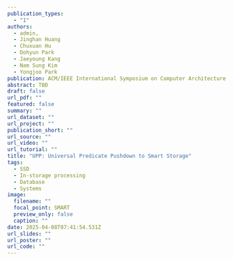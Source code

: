 ```yaml
---
publication_types:
  - "1"
authors:
  - admin,
  - Jinghan Huang
  - Chuxuan Hu
  - Dohyun Park
  - Jaeyoung Kang
  - Nam Sung Kim
  - Yongjoo Park
publication: ACM/IEEE International Symposium on Computer Architecture (ISCA, accepted)
abstract: TBD
draft: false
url_pdf: ""
featured: false
summary: ""
url_dataset: ""
url_project: ""
publication_short: ""
url_source: ""
url_video: ""
url_tutorial: ""
title: "UPP: Universal Predicate Pushdown to Smart Storage"
tags:
  - SSD
  - In-storage processing
  - Database
  - Systems
image:
  filename: ""
  focal_point: SMART
  preview_only: false
  caption: ""
date: 2025-04-08T07:41:54.531Z
url_slides: ""
url_poster: ""
url_code: ""
---
```

